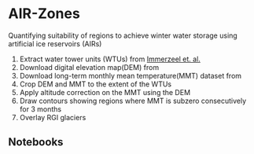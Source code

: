 # AIR-Zones
Quantifying suitability of regions to achieve winter water storage using artificial ice reservoirs (AIRs)

1. Extract water tower units (WTUs) from [Immerzeel et. al.](https://www.nature.com/articles/s41586-019-1822-y)
2. Download digital elevation map(DEM) from 
3. Download long-term monthly mean temperature(MMT) dataset from 
4. Crop DEM and MMT to the extent of the WTUs
5. Apply altitude correction on the MMT using the DEM
6. Draw contours showing regions where MMT is subzero consecutively for 3 months
7. Overlay RGI glaciers

## Notebooks
